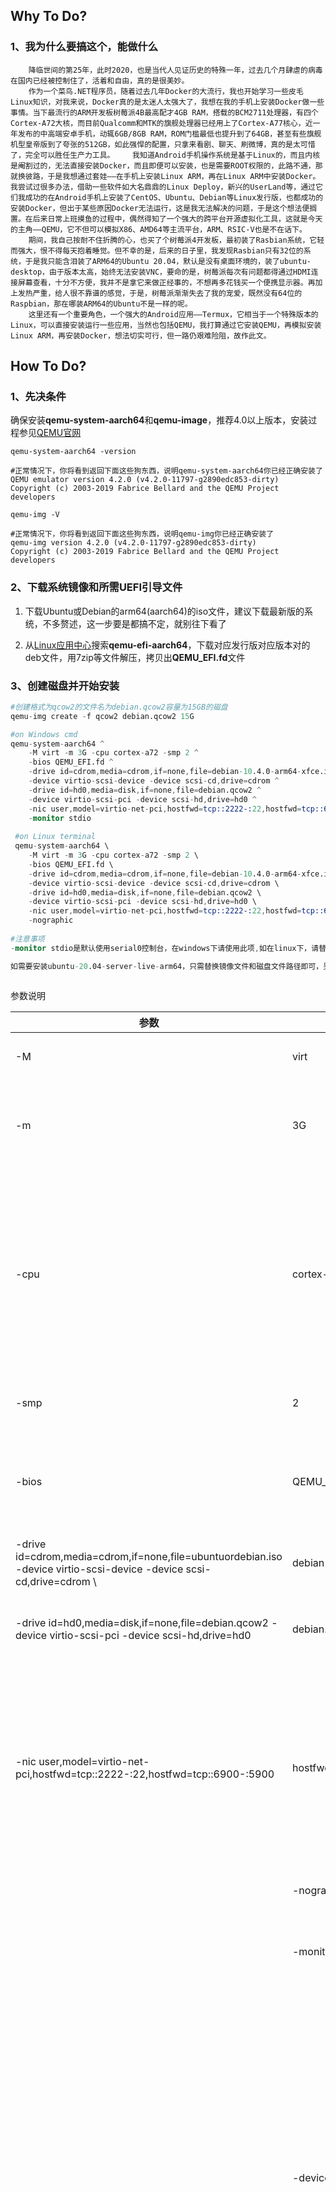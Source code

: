 ## Why To Do?

### 1、我为什么要搞这个，能做什么

```
	降临世间的第25年，此时2020，也是当代人见证历史的特殊一年，过去几个月肆虐的病毒在国内已经被控制住了，活着和自由，真的是很美妙。
	作为一个菜鸟.NET程序员，随着过去几年Docker的大流行，我也开始学习一些皮毛Linux知识，对我来说，Docker真的是太迷人太强大了，我想在我的手机上安装Docker做一些事情。当下最流行的ARM开发板树莓派4B最高配才4GB RAM，搭载的BCM2711处理器，有四个Cortex-A72大核，而目前Qualcomm和MTK的旗舰处理器已经用上了Cortex-A77核心，近一年发布的中高端安卓手机，动辄6GB/8GB RAM，ROM门槛最低也提升到了64GB，甚至有些旗舰机型皇帝版到了夸张的512GB，如此强悍的配置，只拿来看剧、聊天、刷微博，真的是太可惜了，完全可以胜任生产力工具。	   我知道Android手机操作系统是基于Linux的，而且内核是阉割过的，无法直接安装Docker，而且即便可以安装，也是需要ROOT权限的，此路不通，那就换彼路，于是我想通过套娃——在手机上安装Linux ARM，再在Linux ARM中安装Docker。我尝试过很多办法，借助一些软件如大名鼎鼎的Linux Deploy，新兴的UserLand等，通过它们我成功的在Android手机上安装了CentOS、Ubuntu、Debian等Linux发行版，也都成功的安装Docker，但出于某些原因Docker无法运行，这是我无法解决的问题，于是这个想法便搁置。在后来日常上班摸鱼的过程中，偶然得知了一个强大的跨平台开源虚拟化工具，这就是今天的主角——QEMU，它不但可以模拟X86、AMD64等主流平台，ARM、RSIC-V也是不在话下。
	期间，我自己按耐不住折腾的心，也买了个树莓派4开发板，最初装了Rasbian系统，它轻而强大，恨不得每天抱着睡觉。但不幸的是，后来的日子里，我发现Rasbian只有32位的系统，于是我只能含泪装了ARM64的Ubuntu 20.04，默认是没有桌面环境的，装了ubuntu-desktop，由于版本太高，始终无法安装VNC，要命的是，树莓派每次有问题都得通过HDMI连接屏幕查看，十分不方便，我并不是拿它来做正经事的，不想再多花钱买一个便携显示器。再加上发热严重，给人很不靠谱的感觉，于是，树莓派渐渐失去了我的宠爱，既然没有64位的Raspbian，那在哪装ARM64的Ubuntu不是一样的呢。
	这里还有一个重要角色，一个强大的Android应用——Termux，它相当于一个特殊版本的Linux，可以直接安装运行一些应用，当然也包括QEMU，我打算通过它安装QEMU，再模拟安装Linux ARM，再安装Docker，想法切实可行，但一路仍艰难险阻，故作此文。
```

## How To Do?

### 1、先决条件

确保安装**qemu-system-aarch64**和**qemu-image**，推荐4.0以上版本，安装过程参见[QEMU官网](https://www.qemu.org/download/ "下载安装文件")

```
qemu-system-aarch64 -version

#正常情况下，你将看到返回下面这些狗东西，说明qemu-system-aarch64你已经正确安装了
QEMU emulator version 4.2.0 (v4.2.0-11797-g2890edc853-dirty)
Copyright (c) 2003-2019 Fabrice Bellard and the QEMU Project developers

qemu-img -V

#正常情况下，你将看到返回下面这些狗东西，说明qemu-img你已经正确安装了
qemu-img version 4.2.0 (v4.2.0-11797-g2890edc853-dirty)
Copyright (c) 2003-2019 Fabrice Bellard and the QEMU Project developers
```

### 2、下载系统镜像和所需UEFI引导文件

1. 下载Ubuntu或Debian的arm64(aarch64)的iso文件，建议下载最新版的系统，不多赘述，这一步要是都搞不定，就别往下看了

2. 从[Linux应用中心](https://pkgs.org/search/?q=qemu-efi-aarch64 "qemu-efi-aarch64")搜索**qemu-efi-aarch64**，下载对应发行版对应版本对的deb文件，用7zip等文件解压，拷贝出**QEMU_EFI.fd**文件

### 3、创建磁盘并开始安装

```s
#创建格式为qcow2的文件名为debian.qcow2容量为15GB的磁盘
qemu-img create -f qcow2 debian.qcow2 15G

#on Windows cmd
qemu-system-aarch64 ^
    -M virt -m 3G -cpu cortex-a72 -smp 2 ^
    -bios QEMU_EFI.fd ^
    -drive id=cdrom,media=cdrom,if=none,file=debian-10.4.0-arm64-xfce.iso ^
    -device virtio-scsi-device -device scsi-cd,drive=cdrom ^
    -drive id=hd0,media=disk,if=none,file=debian.qcow2 ^
    -device virtio-scsi-pci -device scsi-hd,drive=hd0 ^
    -nic user,model=virtio-net-pci,hostfwd=tcp::2222-:22,hostfwd=tcp::6900-:5900 ^
    -monitor stdio
    
 #on Linux terminal
 qemu-system-aarch64 \
    -M virt -m 3G -cpu cortex-a72 -smp 2 \
    -bios QEMU_EFI.fd \
    -drive id=cdrom,media=cdrom,if=none,file=debian-10.4.0-arm64-xfce.iso \
    -device virtio-scsi-device -device scsi-cd,drive=cdrom \
    -drive id=hd0,media=disk,if=none,file=debian.qcow2 \
    -device virtio-scsi-pci -device scsi-hd,drive=hd0 \
    -nic user,model=virtio-net-pci,hostfwd=tcp::2222-:22,hostfwd=tcp::6900-:5900 \
    -nographic
    
#注意事项
-monitor stdio是默认使用serial0控制台，在windows下请使用此项,如在linux下，请替换为-nographic，因为在Linux中存在键盘方向键无法使用的问题，十分不便

如需要安装ubuntu-20.04-server-live-arm64，只需替换镜像文件和磁盘文件路径即可，另外，ubuntu 20.04及更新版本在Windows下安装会出现问题，建议在Linux下进行
    
```

参数说明

| 参数                                                         | 值                                            | 含义                                                         |
| ------------------------------------------------------------ | --------------------------------------------- | ------------------------------------------------------------ |
| -M                                                           | virt                                          | 模拟的机器类型                                               |
| -m                                                           | 3G                                            | 3GB RAM，还可以写3072或3072M                                 |
| -cpu                                                         | cortex-a72                                    | 模拟的CPU类型，cortex-a72是ARMv8架构比较新的，性能比较强，也可以使用A57或A53 |
| -smp                                                         | 2                                             | 模拟的CPU核心数                                              |
| -bios                                                        | QEMU_EFI.fd                                   | uefi引导文件，目录可以改，文件名也可以改                     |
| -drive id=cdrom,media=cdrom,if=none,file=ubuntuordebian.iso    -device virtio-scsi-device -device scsi-cd,drive=cdrom \ | debian-10.4.0-arm64-xfce.iso                  | 启动关盘镜像                                                 |
| -drive id=hd0,media=disk,if=none,file=debian.qcow2   -device virtio-scsi-pci -device scsi-hd,drive=hd0 | debian.qcow2                                  | 磁盘，系统将会安装到这个磁盘中                               |
| -nic user,model=virtio-net-pci,hostfwd=tcp::2222-:22,hostfwd=tcp::6900-:5900 | hostfwd=tcp::2222-:22,hostfwd=tcp::6900-:5900 | 端口转发，宿主机2222端口映射虚拟机22端口，6900对应5900，可按需更改 |
|                                                              | -nographic                                    | 不使用qemu gui窗口                                           |
|                                                              | -monitor stdio                                | 默认hi用qemu的serial0窗口                                    |
|                                                              | -device virtio-gpu-pci                        | 用于显示带gui的操作系统，安装时不建议使用该选项，因为在Window和Linux下键盘鼠标都无法使用，安装完成后运行时可使用（ARM下官方推荐的两个显示设备之一） |
|                                                              | -device ramfb                                 | 用于显示带gui的操作系统，安装时不建议使用该选项，因为在Window和Linux下键盘鼠标都无法使用，安装完成后运行时可使用（ARM下官方推荐的两个显示设备之一） |



### 4、运行并添加UEFI启动项

注意，真正的难题出现了，安装完成后，如果使用-bios QEMU_EFI.fd启动，登陆时会按默认的UEFI启动项顺序启动，会出现` Start PXE over IPv4`等信息，无法启动进入系统。关于这个问题，Debian官网有描述，参见[Debian官网Wiki](https://wiki.debian.org/UEFI#Booting_from_removable_media"debian uefi")，出现的原因，是因为原有的UEFI引导项没有从grubaa64.efi启动的，那我们需要新建一个引导项从grubaa64.efi启动。但是，由于-bios QEMU_EFI.fd是只读的，我们即便本次新建了引导项，等关机后再次启动时，新增的UEFI引导项会丢失，官方提供了pflash来解决这问题，它是可读写的

首先，我们将QEMU_EFI.fd文件打包到img文件中，给64MB大小即可，在Linux下执行以下命令

```
dd if=/dev/zero of=flash0.img bs=1M count=64
dd if=QEMU_EFI.fd of=flash0.img conv=notrunc
dd if=/dev/zero of=flash1.img bs=1M count=64
```

在上一步中，会生成两个文件`flash0.img`和`flash1.img`，我们用pflash来启动

```
#on Windows cmd
qemu-system-aarch64 ^
    -M virt -m 3G -cpu cortex-a72 -smp 2 ^
    -drive file=flash0.img,format=raw,if=pflash ^
    -drive file=flash1.img,format=raw,if=pflash ^
    -drive id=hd0,media=disk,if=none,file=debian.qcow2 ^
    -device virtio-scsi-pci -device scsi-hd,drive=hd0 ^
    -nic user,model=virtio-net-pci,hostfwd=tcp::2222-:22,hostfwd=tcp::6900-:5900 ^
    -monitor stdio
    
 #on Linux terminal
 qemu-system-aarch64 \
    -M virt -m 3G -cpu cortex-a72 -smp 2 \
    -drive file=flash0.img,format=raw,if=pflash \
    -drive file=flash1.img,format=raw,if=pflash \
    -drive id=hd0,media=disk,if=none,file=debian.qcow2 \
    -device virtio-scsi-pci -device scsi-hd,drive=hd0 \
    -nic user,model=virtio-net-pci,hostfwd=tcp::2222-:22,hostfwd=tcp::6900-:5900 \
    -nographic
    
#注意事项
-monitor stdio是默认使用serial0控制台，在windows下请使用此项,如在linux下，请替换为-nographic，因为在Linux中存在键盘方向键无法使用的问题，十分不便

如果安装了桌面环境，无论Windows还是Linux，请替换为-device virtio-gpu-pci 或 -device ramfb
```

注意，因为我们还没有添加引导项，所以本次登陆时仍会出现` Start PXE over IPv4`等类息，此时我们在控制台输入以下内容(一个标点符号都不要少)，然后Enter，即可正常进入系统

```
#for debian
\EFI\debian\grubaa64.efi

#ubuntu
\EFI\ubuntu\grubaa64.efi
```

成功进入系统后，我们新增一个uefi启动选项，并设置为启动首选项，通过以下命令即可解决问题

```
#for debian
 efibootmgr -c -d /dev/sda -p 1 -L debian -l \EFI\debian\grubx64.efi

#ubuntu
 efibootmgr -c -d /dev/sda -p 1 -L debian -l \EFI\ubuntu\grubx64.efi

#执行成功的情况下，可以看到如下响应
#大致意思是，列出来现有的启动项，并且新增了序号为Boot0007*，备注为debian的启动项，而且在启动顺序BootOrder中，我们新增的007已经排列到第一位了，关机后下次再进入系统，就无需再手动输入uefi引导文件的位置了

BootCurrent: 0006
Timeout: 3 seconds
BootOrder: 0007,0000,0001,0002,0003,0004,0005,0006
Boot0000* UiApp
Boot0001* UEFI Misc Device
Boot0002* UEFI Misc Device 2
Boot0003* UEFI QEMU QEMU HARDDISK 
Boot0004* UEFI PXEv4 (MAC:525400123456)
Boot0005* UEFI HTTPv4 (MAC:525400123456)
Boot0006* EFI Internal Shell
Boot0007* debian
```

### 5、写在结尾

```
Good Luck，感谢你看到这里，希望能给你一些帮助。不出意外，你已经成功了。这里的一些问题，曾经一度困扰我很久，中间断断续续了很多次，占用了我许多上下班时间，但是还是坚持下来了，给自己的点个赞。办法总比困难多，仔细看文档，许多问题官方文档都有写。如果一直搞不定，想必我会一直没心思认真搞别的，哈哈，明天开始终于可以放下心去做更重要的事情了。
```

### 6、搜索关键字

`qemu-system-aarch64` `debian-buster-arm64-xfce` `debian-10.4.0-arm64-xfce` `ubuntu-focal-live-server-arm64` `ubuntu-20.04-live-server-arm64` `qemu arm64 uefi` `qemu aarch64 uefi`
